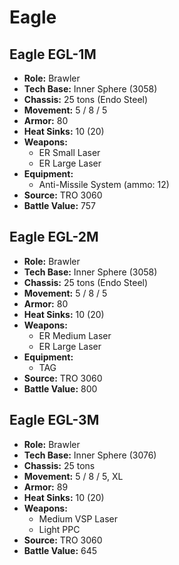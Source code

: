# Eagle
## Eagle EGL-1M
- **Role:** Brawler
- **Tech Base:** Inner Sphere (3058)
- **Chassis:** 25 tons (Endo Steel)
- **Movement:** 5 / 8 / 5
- **Armor:** 80
- **Heat Sinks:** 10 (20)
- **Weapons:**
  - ER Small Laser
  - ER Large Laser
- **Equipment:**
  - Anti-Missile System (ammo: 12)
- **Source:** TRO 3060
- **Battle Value:** 757

## Eagle EGL-2M
- **Role:** Brawler
- **Tech Base:** Inner Sphere (3058)
- **Chassis:** 25 tons (Endo Steel)
- **Movement:** 5 / 8 / 5
- **Armor:** 80
- **Heat Sinks:** 10 (20)
- **Weapons:**
  - ER Medium Laser
  - ER Large Laser
- **Equipment:**
  - TAG
- **Source:** TRO 3060
- **Battle Value:** 800

## Eagle EGL-3M
- **Role:** Brawler
- **Tech Base:** Inner Sphere (3076)
- **Chassis:** 25 tons
- **Movement:** 5 / 8 / 5, XL
- **Armor:** 89
- **Heat Sinks:** 10 (20)
- **Weapons:**
  - Medium VSP Laser
  - Light PPC
- **Source:** TRO 3060
- **Battle Value:** 645

